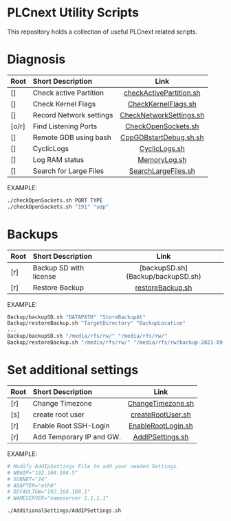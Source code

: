 # PLCnext Utility Scripts

This repository holds a collection of useful PLCnext related scripts.

# Diagnosis
| Root | Short Description         | Link                                                                  |
|----- | :-------------------------|:---------------------------------------------------------------------:|
| []   | Check active Partition    | [checkActivePartition.sh](Diagnostic/checkActivePartition.sh)         |
| []   | Check Kernel Flags        | [CheckKernelFlags.sh](Diagnostic/CheckKernelFlags.sh)                 |
| []   | Record Network settings   | [CheckNetworkSettings.sh](Diagnostic/CheckNetworkSettings.sh)         |
| [o/r]   | Find Listening Ports      | [CheckOpenSockets.sh](Diagnostic/CheckOpenSockets.sh)                 |
| []   | Remote GDB using bash     | [CppGDBstartDebug.sh.sh](Diagnostic/CppGDBstartDebug.sh.sh)           |
| []   | CyclicLogs                | [CyclicLogs.sh](Diagnostic/CyclicLogs.sh)                             |
| []   | Log RAM status            | [MemoryLog.sh](Diagnostic/MemoryLog.sh)                               |
| []   | Search for Large Files    | [SearchLargeFiles.sh](Diagnostic/SearchLargeFiles.sh)                 |

EXAMPLE:
```bash
./checkOpenSockets.sh PORT TYPE
./checkOpenSockets.sh "191" "udp"
```

# Backups
| Root | Short Description         | Link                                                                  |
|----- | :-------------------------|:---------------------------------------------------------------------:|
| [r]  | Backup SD with license    | [backupSD.sh] (Backup/backupSD.sh)                                    |
| [r]  | Restore Backup            | [restoreBackup.sh](Backup/restoreBackup.sh)                           |

EXAMPLE:
```bash
Backup/backupSD.sh "DATAPATH" "StoreBackupAt"
Backup/restoreBackup.sh "TargetDirectory" "BackupLocation"
...
Backup/backupSD.sh "/media/rfs/rw/" "/media/rfs/rw/"
Backup/restoreBackup.sh "/media/rfs/rw/" "/media/rfs/rw/backup-2021-09-10.tar"
```

# Set additional settings
| Root | Short Description         | Link                                                                  |
|----- | :-------------------------|:---------------------------------------------------------------------:|
| [r]  | Change Timezone           | [ChangeTimezone.sh](AdditionalSettings/ChangeTimezone.sh)             |
| [s]  | create root user          | [createRootUser.sh ](AdditionalSettings/createRootUser.sh )           |
| [r]  | Enable Root SSH-Login     | [EnableRootLogin.sh](AdditionalSettings/EnableRootLogin.sh)           |
| [r]  | Add Temporary IP and GW.  | [AddIPSettings.sh](AdditionalSettings/AddIPSettings.sh)               |

EXAMPLE:
```bash
# Modify AddIpSettings File to add your needed Settings.
# NEWIP="192.168.188.5"
# SUBNET="24"
# ADAPTER="eth0"
# DEFAULTGW="192.168.188.1"
# NAMESERVER="nameserver 1.1.1.1"

./AdditionalSettings/AddIPSettings.sh
```